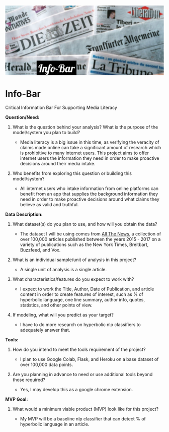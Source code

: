 ![Banner](https://github.com/CeliaSagas/Info-Bar/blob/5e5943e1486f0f14f1e3bf9c9dd9187066589290/img/Info-Bar.jpeg)



# Info-Bar
Critical Information Bar For Supporting Media Literacy




**Question/Need:**

1. What is the question behind your analysis? What is the purpose of the model/system you plan to build?

      - Media literacy is a big issue in this time, as verifying the veracity of claims made online can take a significant amount of research which is prohibitive to many internet users. This project aims to offer internet users the information they need in order to make proactive decisions around their media intake.




2. Who benefits from exploring this question or building this model/system?

    - All internet users who intake information from online platforms can benefit from an app that supplies the background information they need in order to make proactive decisions around what claims they believe as valid and truthful.



**Data Description:**

1. What dataset(s) do you plan to use, and how will you obtain the data?

    - The dataset I will be using comes from [All The News](https://www.kaggle.com/snapcrack/all-the-news), a collection of over 100,000 articles published between the years 2015 - 2017 on a variety of publications such as the New York Times, Breitbart, Buzzfeed, and Vox.

2. What is an individual sample/unit of analysis in this project?

    - A single unit of analysis is a single article.

3. What characteristics/features do you expect to work with?

    - I expect to work the Title, Author, Date of Publication, and article content in order to create features of interest, such as % of hyperbolic language, one line summary, author info, quotes, statistics, and other points of view.

4. If modeling, what will you predict as your target?

    - I have to do more research on hyperbolic nlp classifiers to adequately answer that.


**Tools:**

1. How do you intend to meet the tools requirement of the project?

    - I plan to use Google Colab, Flask, and Heroku on a base dataset of over 100,000 data points.

2. Are you planning in advance to need or use additional tools beyond those required?

    - Yes, I may develop this as a google chrome extension.



**MVP Goal:**

1. What would a minimum viable product (MVP) look like for this project?

    - My MVP will be a baseline nlp classifier that can detect % of hyperbolic language in an article.
